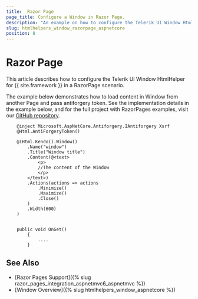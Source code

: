 ```yaml
---
title:  Razor Page
page_title: Configure a Window in Razor Page.
description: "An example on how to configure the Telerik UI Window HtmlHelper for {{ site.framework }} in a Razor Page."
slug: htmlhelpers_window_razorpage_aspnetcore
position: 8
---
```


# Razor Page

This article describes how to configure the Telerik UI Window HtmlHelper for {{ site.framework }} in a RazorPage scenario.

The example below demonstrates how to load content in Window from another Page and pass antiforgery token. See the implementation details in the example below, and for the full project with RazorPages examples, visit our [GitHub repository](https://github.com/telerik/ui-for-aspnet-core-examples/tree/master/Telerik.Examples.RazorPages).

```tab-RazorPage(csthml)  	
	@inject Microsoft.AspNetCore.Antiforgery.IAntiforgery Xsrf
	@Html.AntiForgeryToken()

	@(Html.Kendo().Window()
		.Name("window")
		.Title("Window title")
		.Content(@<text>
			<p>
            //The content of the Window
			</p>        
		</text>)
		.Actions(actions => actions
			.Minimize()
			.Maximize()
			.Close()
		)   
		.Width(600)    
	)
```
```tab-PageModel(cshtml.cs)      

    public void OnGet()
        {
			....
        }
```

## See Also

* [Razor Pages Support]({% slug razor_pages_integration_aspnetmvc6_aspnetmvc %})
* [Window Overview]({% slug htmlhelpers_window_aspnetcore %})

